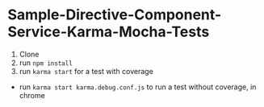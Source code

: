 # Sample-Directive-Component-Service-Karma-Mocha-Tests
1. Clone
2. run `npm install`
3. run `karma start` for a test with coverage
  - run `karma start karma.debug.conf.js` to run a test without coverage, in chrome
